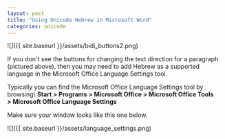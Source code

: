 ```yaml
---
layout: post
title: "Using Unicode Hebrew in Microsoft Word"
categories: unicode
---
```


![]({{ site.baseurl }}/assets/bidi_buttons2.png)

If you don't see the buttons for changing the text direction for a paragraph (pictured above), then you may need to add Hebrew as a supported language in the Microsoft Office Language Settings tool.

Typically you can find the Microsoft Office Language Settings tool by browsing\ 
**Start \> Programs \> Microsoft Office \> Microsoft Office Tools \> Microsoft Office Language Settings**

Make sure your window looks like this one below.

![]({{ site.baseurl }}/assets/language_settings.png)
